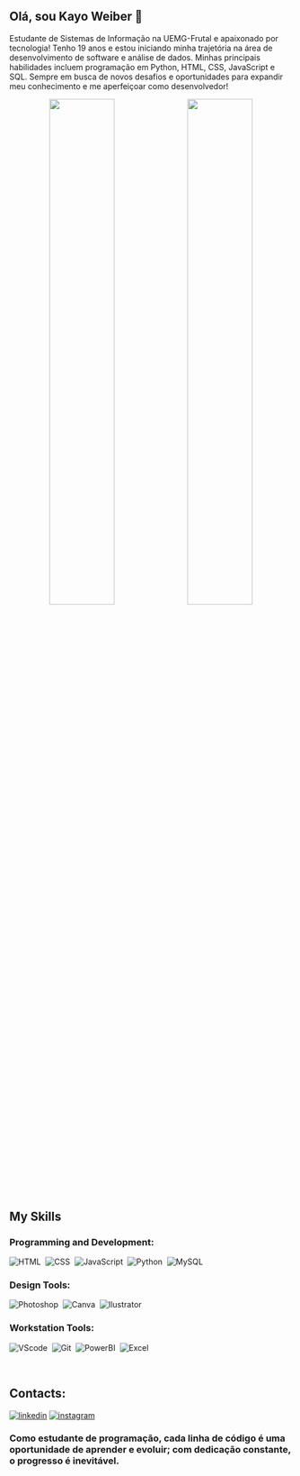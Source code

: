 ## Olá, sou Kayo Weiber 👋
Estudante de Sistemas de Informação na UEMG-Frutal e apaixonado por tecnologia! Tenho 19 anos e estou iniciando minha trajetória na área de desenvolvimento de software e análise de dados. Minhas principais habilidades incluem programação em Python, HTML, CSS, JavaScript e SQL.
Sempre em busca de novos desafios e oportunidades para expandir meu conhecimento e me aperfeiçoar como desenvolvedor!

<div align="center" style="margin-bottom:100px">
<img width=48% align="center"  src="https://github-readme-streak-stats.herokuapp.com?user=kayoweiber&theme=dracula&mode=weekly" />
<img width=48% align="center" src="https://github-readme-stats.vercel.app/api/top-langs/?username=kayoweiber&show_icons=true&theme=dracula&layout=compact" />
</div>

## My Skills

### Programming and Development:

![HTML](https://img.shields.io/badge/HTML5-E34F26?style=for-the-badge&logo=html5&logoColor=white)&nbsp;
![CSS](https://img.shields.io/badge/CSS3-1572B6?style=for-the-badge&logo=css3&logoColor=white)&nbsp;
![JavaScript](https://img.shields.io/badge/JavaScript-F7DF1E?style=for-the-badge&logo=javascript&logoColor=black)&nbsp;
![Python](https://img.shields.io/badge/Python-14354C?style=for-the-badge&logo=python&logoColor=white)&nbsp;
![MySQL](https://img.shields.io/badge/MySQL-00000F?style=for-the-badge&logo=mysql&logoColor=White)&nbsp;

### Design Tools:

![Photoshop](https://img.shields.io/badge/Photoshop-31A8FF?style=for-the-badge&logo=adobe-photoshop&logoColor=white)&nbsp;
![Canva](https://img.shields.io/badge/Canva-%2300C4CC.svg?style=for-the-badge&logo=Canva&logoColor=white)&nbsp;
![Ilustrator](https://img.shields.io/badge/Adobe%20Illustrator-FF9A00?style=for-the-badge&logo=adobe%20illustrator&logoColor=white)&nbsp;

### Workstation Tools:

![VScode](https://img.shields.io/badge/vscode-007ACC?style=for-the-badge&logo=visual-studio-code&logoColor=white)&nbsp;
![Git](https://img.shields.io/badge/GIT-E44C30?style=for-the-badge&logo=git&logoColor=white)&nbsp;
![PowerBI](https://img.shields.io/badge/PowerBI-F2C811?style=for-the-badge&logo=Power%20BI&logoColor=white)&nbsp;
![Excel](https://img.shields.io/badge/Microsoft_Excel-217346?style=for-the-badge&logo=microsoft-excel&logoColor=white)&nbsp;

&nbsp;
&nbsp;

## Contacts:

[![linkedin](https://img.shields.io/badge/LinkedIn-0077B5?style=for-the-badge&logo=linkedin&logoColor=White)](https://www.linkedin.com/in/kayo-weiber-134067280/)
[![instagram](https://img.shields.io/badge/Instagram-E4405F?style=for-the-badge&logo=instagram&logoColor=white)](https://www.instagram.com/kayo_weiber/)
&nbsp;
&nbsp;

### Como estudante de programação, cada linha de código é uma oportunidade de aprender e evoluir; com dedicação constante, o progresso é inevitável.
